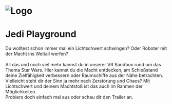 # ![Logo](https://i.imgur.com/dIwpyiT.jpg)

# Jedi Playground

Du wolltest schon immer mal ein Lichtschwert schwingen? Oder Roboter mit der Macht ins Weltall werfen? 
<br><br>
All das und noch viel mehr kannst du in unserer VR Sandbox rund um das Thema Star Wars. Hier kannst du die Macht entdecken, am Schießstand deine Zielfähigkeit verbessern oder Raumschiffe aus der Nähe betrachten.
Vielleicht steht dir der Sinn ja mehr nach Zerstörung und Chaos? Mit Lichtschwert und deinem Machtstoß ist das auch im Rahmen der Möglichkeiten. 
<br>Probiers doch einfach mal aus oder schau dir den Trailer an.
